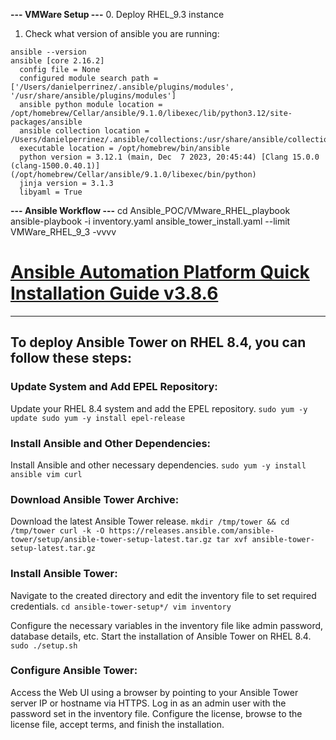 **--- VMWare Setup ---**
0. Deploy RHEL_9.3 instance
1. Check what version of ansible you are running:
```
ansible --version
ansible [core 2.16.2]
  config file = None
  configured module search path = ['/Users/danielperrinez/.ansible/plugins/modules', '/usr/share/ansible/plugins/modules']
  ansible python module location = /opt/homebrew/Cellar/ansible/9.1.0/libexec/lib/python3.12/site-packages/ansible
  ansible collection location = /Users/danielperrinez/.ansible/collections:/usr/share/ansible/collections
  executable location = /opt/homebrew/bin/ansible
  python version = 3.12.1 (main, Dec  7 2023, 20:45:44) [Clang 15.0.0 (clang-1500.0.40.1)] (/opt/homebrew/Cellar/ansible/9.1.0/libexec/bin/python)
  jinja version = 3.1.3
  libyaml = True
```

**--- Ansible Workflow ---**
cd Ansible_POC/VMware_RHEL_playbook
ansible-playbook -i inventory.yaml ansible_tower_install.yaml --limit VMWare_RHEL_9_3 -vvvv

# [Ansible Automation Platform Quick Installation Guide v3.8.6](https://docs.ansible.com/ansible-tower/latest/html/quickinstall/index.html)

---

## To deploy Ansible Tower on RHEL 8.4, you can follow these steps:

### Update System and Add EPEL Repository:
Update your RHEL 8.4 system and add the EPEL repository.
`
    sudo yum -y update
    sudo yum -y install epel-release
`

### Install Ansible and Other Dependencies:
Install Ansible and other necessary dependencies.
`
    sudo yum -y install ansible vim curl
`

### Download Ansible Tower Archive:
Download the latest Ansible Tower release.
`
    mkdir /tmp/tower && cd /tmp/tower
    curl -k -O https://releases.ansible.com/ansible-tower/setup/ansible-tower-setup-latest.tar.gz
    tar xvf ansible-tower-setup-latest.tar.gz
`

### Install Ansible Tower:
Navigate to the created directory and edit the inventory file to set required credentials.
`
    cd ansible-tower-setup*/
    vim inventory
`

Configure the necessary variables in the inventory file like admin password, database details, etc.
Start the installation of Ansible Tower on RHEL 8.4.
`
    sudo ./setup.sh
`

### Configure Ansible Tower:
Access the Web UI using a browser by pointing to your Ansible Tower server IP or hostname via HTTPS.
Log in as an admin user with the password set in the inventory file.
Configure the license, browse to the license file, accept terms, and finish the installation.